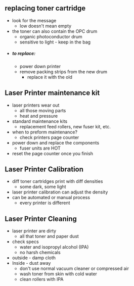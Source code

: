 ## replacing toner cartridge
- look for the message 
	- low doesn't mean empty
- the toner can also contain the OPC drum 
	- organic photoconductor drum
	- sensitive to light - keep in the bag
- ##### to replace:
	- power down printer
	-  remove packing strips from the new drum 
		- replace it with the old

## Laser Printer maintenance kit
- laser printers wear out
	- all those moving parts
	- heat and pressure
- standard maintenance kits
	- replacement feed rollers, new fuser kit, etc.
- when to preform maintenance?
	- check printers page counter
- power down and replace the components 
	- fuser units are HOT
- reset the page counter once you finish

## Laser Printer Calibration 
- diff toner cartridges print with diff densities
	- some dark, some light
- laser printer calibration can adjust the density
- can be automated or manual process
	- every printer is different

## Laser Printer Cleaning
- laser printer are dirty
	- all that toner and paper dust
- check specs
	- water and isopropyl alcohol (IPA)
	- no harsh chemicals
- outside - damp cloth
- Inside - dust away
	- don't use normal vacuum cleaner or compressed air 
	- wash toner from skin with cold water
	- clean rollers with IPA
  
